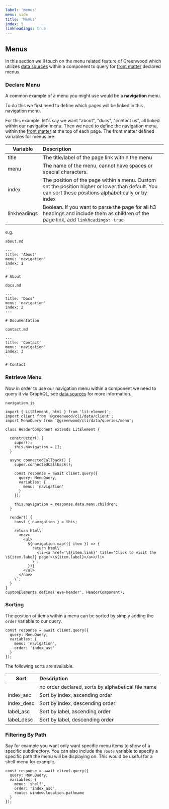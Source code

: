 ```yaml
---
label: 'menus'
menu: side
title: 'Menus'
index: 5
linkheadings: true
---
```


## Menus
In this section we'll touch on the menu related feature of Greenwood which utilizes [data sources](/docs/data) within a component to query for [front matter](/docs/front-matter) declared menus.

### Declare Menu

A common example of a menu you might use would be a **navigation** menu.

To do this we first need to define which pages will be linked in this navigation menu.

For this example, let's say we want "about", "docs", "contact us", all linked within our navigation menu. Then we need to define the navigation menu, within the [front matter](/docs/front-matter) at the top of each page.  The front matter defined variables for menus are:

| Variable    |  Description                                      |
|-------------|:--------------------------------------------------|
| title       |  The title/label of the page link within the menu |
| menu        |  The name of the menu, cannot have spaces or special characters.                             |
| index       | The position of the page within a menu. Custom set the position higher or lower than default. You can sort these positions alphabetically or by index   |
| linkheadings | Boolean. If you want to parse the page for all h3 headings and include them as children of the page link, add `linkheadings: true`

e.g.

`about.md`

```render md
---
title: 'About'
menu: 'navigation'
index: 1
---

# About
```


`docs.md`

```render md
---
title: 'Docs'
menu: 'navigation'
index: 2
---

# Documentation
```

`contact.md`

```render md
---
title: 'Contact'
menu: 'navigation'
index: 3
---

# Contact
```



### Retrieve Menu

Now in order to use our navigation menu within a component we need to query it via GraphQL, see [data sources](/docs/data) for more information.

`navigation.js`

```render js
import { LitElement, html } from 'lit-element';
import client from '@greenwood/cli/data/client';
import MenuQuery from '@greenwood/cli/data/queries/menu';

class HeaderComponent extends LitElement {

  constructor() {
    super();
    this.navigation = [];
  }

  async connectedCallback() {
    super.connectedCallback();

    const response = await client.query({
      query: MenuQuery,
      variables: {
        menu: 'navigation'
      }
    });

    this.navigation = response.data.menu.children;
  }

  render() {
    const { navigation } = this;

    return html\`
      <nav>
        <ul>
          ${navigation.map(({ item }) => {
            return html\`
              <li><a href='\${item.link}' title='Click to visit the \${item.label} page'>\${item.label}</a></li>
            \`;
          })}
        </ul>
      </nav>
    \`;
  }
}
customElements.define('eve-header', HeaderComponent);
```


### Sorting

The position of items within a menu can be sorted by simply adding the `order` variable to our query.

```render js
const response = await client.query({
  query: MenuQuery,
  variables: {
    menu: 'navigation',
    order: 'index_asc'
  }
});
```


The following sorts are available.

| Sort      | Description
|-----------|:---------------|
|           | no order declared, sorts by alphabetical file name |
|index_asc  | Sort by index, ascending order |
|index_desc | Sort by index, descending order |
|label_asc  | Sort by label, ascending order |
|label_desc | Sort by label, descending order |

### Filtering By Path

Say for example you want only want specific menu items to show of a specific subdirectory. You can also include the `route` variable to specify a specific path the menu will be displaying on.  This would be useful for a shelf menu for example.

```render js
const response = await client.query({
  query: MenuQuery,
  variables: {
    menu: 'shelf',
    order: 'index_asc',
    route: window.location.pathname
  }
});
```